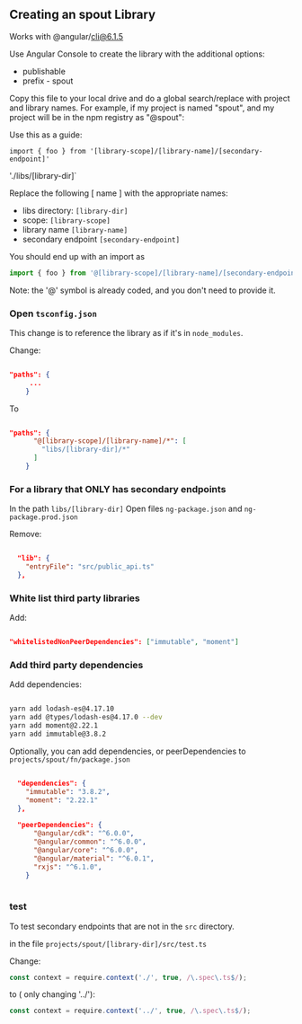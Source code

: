 ## Creating an spout Library

Works with @angular/cli@6.1.5

Use Angular Console to create the library with the additional options:
* publishable
* prefix - spout

Copy this file to your local drive and do a global search/replace with project and library names. For example, 
if my project is named "spout", and my project will be in the npm registry as "@spout":


Use this as a guide:  

`import { foo } from '[library-scope]/[library-name]/[secondary-endpoint]'`

'./libs/[library-dir]`

Replace the following [ name ] with the appropriate names:  
* libs directory: `[library-dir]`
* scope: `[library-scope]` 
* library name `[library-name]`
* secondary endpoint `[secondary-endpoint]`

You should end up with an import as

```typescript
import { foo } from '@[library-scope]/[library-name]/[secondary-endpoint]';
```


Note: the '@' symbol is already coded, and you don't need to provide it.


### Open `tsconfig.json`

This change is to reference the library as if it's in `node_modules`.  

Change:

```json

"paths": {
     ...
    }
```
    
 To
 
 
```json

"paths": {
      "@[library-scope]/[library-name]/*": [
        "libs/[library-dir]/*"
      ]
    }
```

### For a library that ONLY has secondary endpoints

In the path `libs/[library-dir]`
Open files `ng-package.json` and `ng-package.prod.json`

Remove:

```json

  "lib": {
    "entryFile": "src/public_api.ts"
  },
```

### White list third party libraries
Add:

```json

"whitelistedNonPeerDependencies": ["immutable", "moment"]

```

### Add third party dependencies
Add dependencies:

```bash

yarn add lodash-es@4.17.10
yarn add @types/lodash-es@4.17.0 --dev
yarn add moment@2.22.1
yarn add immutable@3.8.2

```

Optionally, you can add dependencies, or peerDependencies to `projects/spout/fn/package.json`

```json

  "dependencies": {
    "immutable": "3.8.2",
    "moment": "2.22.1"
  },
  
  "peerDependencies": {
      "@angular/cdk": "^6.0.0",
      "@angular/common": "^6.0.0",
      "@angular/core": "^6.0.0",
      "@angular/material": "^6.0.1",
      "rxjs": "^6.1.0",
    }
  
  ```
  


### test

To test secondary endpoints that are not in the `src` directory.

in the file `projects/spout/[library-dir]/src/test.ts`

Change:

```typescript
const context = require.context('./', true, /\.spec\.ts$/);
```

to ( only changing '../'):

```typescript
const context = require.context('../', true, /\.spec\.ts$/);
```

